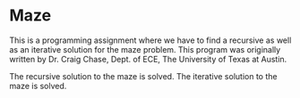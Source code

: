 # Maze
This is a programming assignment where we have to find a recursive as well as an iterative solution for the maze problem. This program was originally written by Dr. Craig Chase, Dept. of ECE, The University of Texas at Austin.

The recursive solution to the maze is solved.
The iterative solution to the maze is solved.
